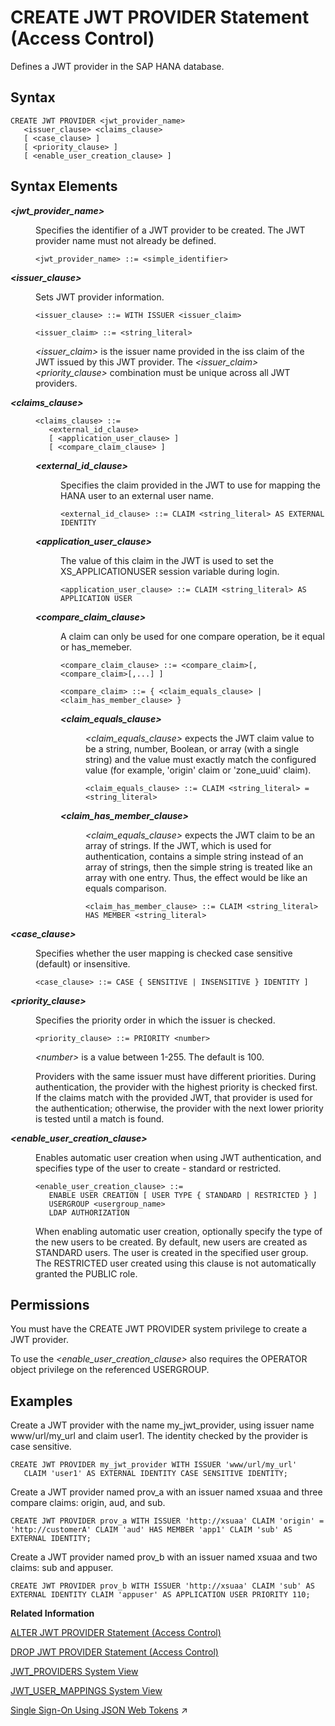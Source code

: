 <!-- loiobfe3daf744324bc390902251817a1fcc -->

# CREATE JWT PROVIDER Statement \(Access Control\)

Defines a JWT provider in the SAP HANA database.



<a name="loiobfe3daf744324bc390902251817a1fcc__section_rpm_5rd_rhb"/>

## Syntax

```
CREATE JWT PROVIDER <jwt_provider_name> 
   <issuer_clause> <claims_clause> 
   [ <case_clause> ]
   [ <priority_clause> ]
   [ <enable_user_creation_clause> ]
```



<a name="loiobfe3daf744324bc390902251817a1fcc__section_hqm_5rd_rhb"/>

## Syntax Elements


<dl>
<dt><b>

*<jwt\_provider\_name\>*

</b></dt>
<dd>

Specifies the identifier of a JWT provider to be created. The JWT provider name must not already be defined.

```
<jwt_provider_name> ::= <simple_identifier>
```



</dd><dt><b>

*<issuer\_clause\>*

</b></dt>
<dd>

Sets JWT provider information.

```
<issuer_clause> ::= WITH ISSUER <issuer_claim>
```

```
<issuer_claim> ::= <string_literal>
```

*<issuer\_claim\>* is the issuer name provided in the iss claim of the JWT issued by this JWT provider. The *<issuer\_claim\>* *<priority\_clause\>* combination must be unique across all JWT providers.



</dd><dt><b>

*<claims\_clause\>*

</b></dt>
<dd>

```
<claims_clause> ::= 
   <external_id_clause>
   [ <application_user_clause> ]
   [ <compare_claim_clause> ]
```


<dl>
<dt><b>

*<external\_id\_clause\>*

</b></dt>
<dd>

Specifies the claim provided in the JWT to use for mapping the HANA user to an external user name.

```
<external_id_clause> ::= CLAIM <string_literal> AS EXTERNAL IDENTITY
```



</dd><dt><b>

*<application\_user\_clause\>*

</b></dt>
<dd>

The value of this claim in the JWT is used to set the XS\_APPLICATIONUSER session variable during login.

```
<application_user_clause> ::= CLAIM <string_literal> AS APPLICATION USER

```



</dd><dt><b>

*<compare\_claim\_clause\>*

</b></dt>
<dd>

A claim can only be used for one compare operation, be it equal or has\_memeber.

```
<compare_claim_clause> ::= <compare_claim>[, <compare_claim>[,...] ]
```

```
<compare_claim> ::= { <claim_equals_clause> | <claim_has_member_clause> }
```


<dl>
<dt><b>

*<claim\_equals\_clause\>*

</b></dt>
<dd>

*<claim\_equals\_clause\>* expects the JWT claim value to be a string, number, Boolean, or array \(with a single string\) and the value must exactly match the configured value \(for example, 'origin' claim or 'zone\_uuid' claim\).

```
<claim_equals_clause> ::= CLAIM <string_literal> = <string_literal>

```



</dd><dt><b>

*<claim\_has\_member\_clause\>*

</b></dt>
<dd>

*<claim\_equals\_clause\>* expects the JWT claim to be an array of strings. If the JWT, which is used for authentication, contains a simple string instead of an array of strings, then the simple string is treated like an array with one entry. Thus, the effect would be like an equals comparison.

```
<claim_has_member_clause> ::= CLAIM <string_literal> HAS MEMBER <string_literal>
```



</dd>
</dl>



</dd>
</dl>



</dd><dt><b>

*<case\_clause\>*

</b></dt>
<dd>

Specifies whether the user mapping is checked case sensitive \(default\) or insensitive.

```
<case_clause> ::= CASE { SENSITIVE | INSENSITIVE } IDENTITY ]
```



</dd><dt><b>

*<priority\_clause\>*

</b></dt>
<dd>

Specifies the priority order in which the issuer is checked.

```
<priority_clause> ::= PRIORITY <number>
```

*<number\>* is a value between 1-255. The default is 100.

Providers with the same issuer must have different priorities. During authentication, the provider with the highest priority is checked first. If the claims match with the provided JWT, that provider is used for the authentication; otherwise, the provider with the next lower priority is tested until a match is found.



</dd><dt><b>

*<enable\_user\_creation\_clause\>*

</b></dt>
<dd>

Enables automatic user creation when using JWT authentication, and specifies type of the user to create - standard or restricted.

```
<enable_user_creation_clause> ::= 
   ENABLE USER CREATION [ USER TYPE { STANDARD | RESTRICTED } ] 
   USERGROUP <usergroup_name> 
   LDAP AUTHORIZATION
```

When enabling automatic user creation, optionally specify the type of the new users to be created. By default, new users are created as STANDARD users. The user is created in the specified user group. The RESTRICTED user created using this clause is not automatically granted the PUBLIC role.



</dd>
</dl>



<a name="loiobfe3daf744324bc390902251817a1fcc__section_iqm_5rd_rhb"/>

## Permissions

You must have the CREATE JWT PROVIDER system privilege to create a JWT provider.

To use the *<enable\_user\_creation\_clause\>* also requires the OPERATOR object privilege on the referenced USERGROUP.



<a name="loiobfe3daf744324bc390902251817a1fcc__section_jqm_5rd_rhb"/>

## Examples

Create a JWT provider with the name my\_jwt\_provider, using issuer name www/url/my\_url and claim user1. The identity checked by the provider is case sensitive.

```
CREATE JWT PROVIDER my_jwt_provider WITH ISSUER 'www/url/my_url' 
   CLAIM 'user1' AS EXTERNAL IDENTITY CASE SENSITIVE IDENTITY;
```

Create a JWT provider named prov\_a with an issuer named xsuaa and three compare claims: origin, aud, and sub.

```
CREATE JWT PROVIDER prov_a WITH ISSUER 'http://xsuaa' CLAIM 'origin' = 'http://customerA' CLAIM 'aud' HAS MEMBER 'app1' CLAIM 'sub' AS EXTERNAL IDENTITY;

```

Create a JWT provider named prov\_b with an issuer named xsuaa and two claims: sub and appuser.

```
CREATE JWT PROVIDER prov_b WITH ISSUER 'http://xsuaa' CLAIM 'sub' AS EXTERNAL IDENTITY CLAIM 'appuser' AS APPLICATION USER PRIORITY 110;

```

**Related Information**  


[ALTER JWT PROVIDER Statement \(Access Control\)](alter-jwt-provider-statement-access-control-61863f6.md "Alters a JWT provider in the SAP HANA database.")

[DROP JWT PROVIDER Statement \(Access Control\)](drop-jwt-provider-statement-access-control-e3caf68.md "Drops a JWT provider in the SAP HANA database.")

[JWT\_PROVIDERS System View](../../020-System-Views-Reference/021-System-Views/jwt-providers-system-view-3df748d.md "Lists all of the JWT providers configured in the SAP HANA database.")

[JWT\_USER\_MAPPINGS System View](../../020-System-Views-Reference/021-System-Views/jwt-user-mappings-system-view-49f380b.md "Lists all of the user-JWT mappings configured in the SAP HANA database.")

[Single Sign-On Using JSON Web Tokens](https://help.sap.com/viewer/c82f8d6a84c147f8b78bf6416dae7290/2023_2_QRC/en-US/4b3dc4d4b5514dbd9d45cee7bc167c5a.html "SAP HANA supports JSON Web Tokens (JWT) for user authentication in single sign-on environments.") :arrow_upper_right:

